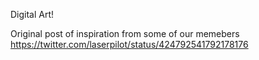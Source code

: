 Digital Art!

Original post of inspiration from some of our memebers
https://twitter.com/laserpilot/status/424792541792178176
